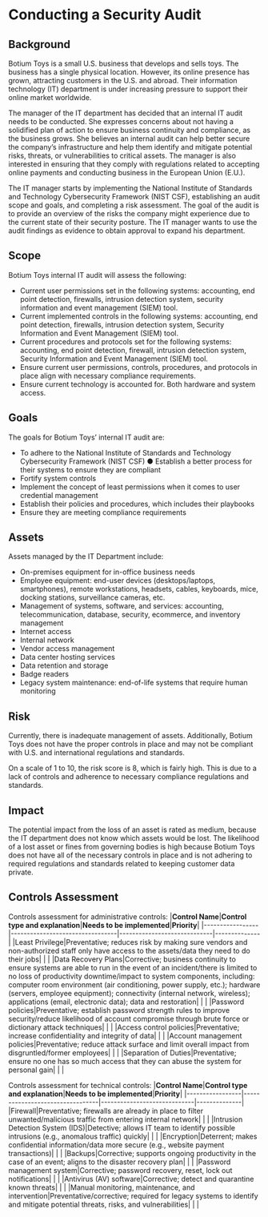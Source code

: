 # Conducting a Security Audit
## **Background**
Botium Toys is a small U.S. business that develops and sells toys. The business has a single physical location. However, its online presence has grown, attracting customers in the U.S. and abroad. Their information technology (IT) department is under increasing pressure to support their online market worldwide. 

The manager of the IT department has decided that an internal IT audit needs to be conducted. She expresses concerns about not having a solidified plan of action to ensure business continuity and compliance, as the business grows. She believes an internal audit can help better secure the company’s infrastructure and help them identify and mitigate potential risks, threats, or vulnerabilities to critical assets. The manager is also interested in ensuring that they comply with regulations related to accepting online payments and conducting business in the European Union (E.U.).   

The IT manager starts by implementing the National Institute of Standards and Technology Cybersecurity Framework (NIST CSF), establishing an audit scope and goals, and completing a risk assessment. The goal of the audit is to provide an overview of the risks the company might experience due to the current state of their security posture. The IT manager wants to use the audit findings as evidence to obtain approval to expand his department. 

## **Scope**
Botium Toys internal IT audit will assess the following:
* Current user permissions set in the following systems: accounting, end point detection, firewalls, intrusion detection system, security information and event management (SIEM) tool. 
* Current implemented controls in the following systems: accounting, end point detection, firewalls, intrusion detection system, Security Information and Event Management (SIEM) tool. 
* Current procedures and protocols set for the following systems: accounting, end point detection, firewall, intrusion detection system, Security Information and Event Management (SIEM) tool. 
* Ensure current user permissions, controls, procedures, and protocols in place align with necessary compliance requirements.
* Ensure current technology is accounted for. Both hardware and system access.

## **Goals**
The goals for Botium Toys’ internal IT audit are:
* To adhere to the National Institute of Standards and Technology Cybersecurity Framework (NIST CSF) ● Establish a better process for their systems to ensure they are compliant 
* Fortify system controls
* Implement the concept of least permissions when it comes to user credential management
* Establish their policies and procedures, which includes their playbooks
* Ensure they are meeting compliance requirements

## **Assets**
Assets managed by the IT Department include:
* On-premises equipment for in-office business needs
* Employee equipment: end-user devices (desktops/laptops, smartphones), remote workstations, headsets, cables, keyboards, mice, docking stations, surveillance cameras, etc.
* Management of systems, software, and services: accounting, telecommunication, database, security, ecommerce, and inventory management
* Internet access
* Internal network
* Vendor access management
* Data center hosting services
* Data retention and storage
* Badge readers
* Legacy system maintenance: end-of-life systems that require human monitoring

## **Risk**
Currently, there is inadequate management of assets. Additionally, Botium Toys does not have the proper controls in place and may not be compliant with U.S. and international regulations and standards.

On a scale of 1 to 10, the risk score is 8, which is fairly high. This is due to a lack of controls and adherence to necessary compliance regulations and standards.

## **Impact**
The potential impact from the loss of an asset is rated as medium, because the IT department does not know which assets would be lost. The likelihood of a lost asset or fines from governing bodies is high because Botium Toys does not have all of the necessary controls in place and is not adhering to required regulations and standards related to keeping customer data private.

## **Controls Assessment**
Controls assessment for administrative controls:
|**Control Name**|**Control type and explanation**|**Needs to be implemented**|**Priority**|
|-----------------|---------------------------------|-----------------------------|--------------|
|Least Privilege|Preventative; reduces risk by making sure vendors and non-authorized staff only have access to the assets/data they need to do their jobs| | |
|Data Recovery Plans|Corrective; business continuity to ensure systems are able to run in the event of an incident/there is limited to no loss of productivity downtime/impact to system components, including: computer room environment (air conditioning, power supply, etc.); hardware (servers, employee equipment); connectivity (internal network, wireless); applications (email, electronic data); data and restoration| | |
|Password policies|Preventative; establish password strength rules to improve security/reduce likelihood of account compromise through brute force or dictionary attack techniques| | |
|Access control policies|Preventative; increase confidentiality and integrity of data| | |
|Account management policies|Preventative; reduce attack surface and limit overall impact from disgruntled/former employees| | |
|Separation of Duties|Preventative; ensure no one has so much access that they can abuse the system for personal gain| | |  

Controls assessment for technical controls:
|**Control Name**|**Control type and explanation**|**Needs to be implemented**|**Priority**|
|-----------------|---------------------------------|-----------------------------|--------------|
|Firewall|Preventative; firewalls are already in place to filter unwanted/malicious traffic from entering internal network| | |
|Intrusion Detection System (IDS)|Detective; allows IT team to identify possible intrusions (e.g., anomalous traffic) quickly| | |
|Encryption|Deterrent; makes confidential information/data more secure (e.g., website payment transactions)| | |
|Backups|Corrective; supports ongoing productivity in the case of an event; aligns to the disaster recovery plan| | |
|Password management system|Corrective; password recovery, reset, lock out notifications| | |
|Antivirus (AV) software|Corrective; detect and quarantine known threats| | |
|Manual monitoring, maintenance, and intervention|Preventative/corrective; required for legacy systems to identify and mitigate potential threats, risks, and vulnerabilities| | |